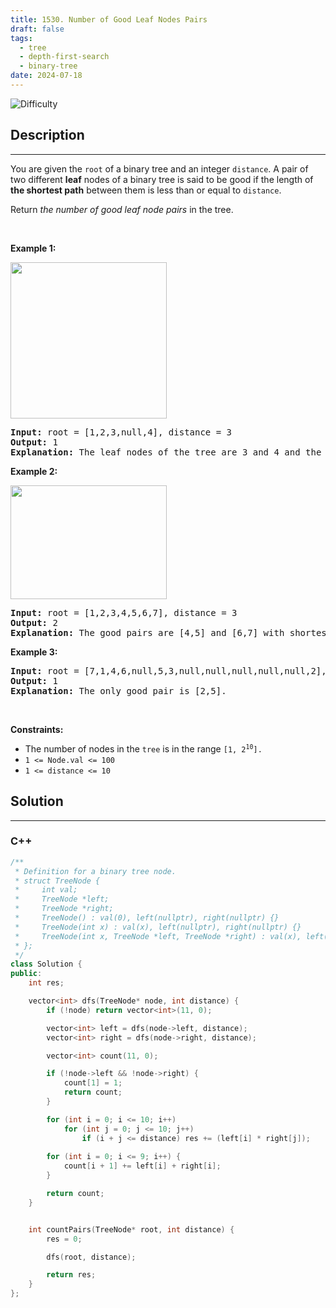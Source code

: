 ```yaml
---
title: 1530. Number of Good Leaf Nodes Pairs
draft: false
tags: 
  - tree
  - depth-first-search
  - binary-tree
date: 2024-07-18
---
```


![Difficulty](https://img.shields.io/badge/Difficulty-Medium-blue.svg)

## Description

---
<p>You are given the <code>root</code> of a binary tree and an integer <code>distance</code>. A pair of two different <strong>leaf</strong> nodes of a binary tree is said to be good if the length of <strong>the shortest path</strong> between them is less than or equal to <code>distance</code>.</p>

<p>Return <em>the number of good leaf node pairs</em> in the tree.</p>

<p>&nbsp;</p>
<p><strong class="example">Example 1:</strong></p>
<img alt="" src="https://assets.leetcode.com/uploads/2020/07/09/e1.jpg" style="width: 250px; height: 250px;" />
<pre>
<strong>Input:</strong> root = [1,2,3,null,4], distance = 3
<strong>Output:</strong> 1
<strong>Explanation:</strong> The leaf nodes of the tree are 3 and 4 and the length of the shortest path between them is 3. This is the only good pair.
</pre>

<p><strong class="example">Example 2:</strong></p>
<img alt="" src="https://assets.leetcode.com/uploads/2020/07/09/e2.jpg" style="width: 250px; height: 182px;" />
<pre>
<strong>Input:</strong> root = [1,2,3,4,5,6,7], distance = 3
<strong>Output:</strong> 2
<strong>Explanation:</strong> The good pairs are [4,5] and [6,7] with shortest path = 2. The pair [4,6] is not good because the length of ther shortest path between them is 4.
</pre>

<p><strong class="example">Example 3:</strong></p>

<pre>
<strong>Input:</strong> root = [7,1,4,6,null,5,3,null,null,null,null,null,2], distance = 3
<strong>Output:</strong> 1
<strong>Explanation:</strong> The only good pair is [2,5].
</pre>

<p>&nbsp;</p>
<p><strong>Constraints:</strong></p>

<ul>
	<li>The number of nodes in the <code>tree</code> is in the range <code>[1, 2<sup>10</sup>].</code></li>
	<li><code>1 &lt;= Node.val &lt;= 100</code></li>
	<li><code>1 &lt;= distance &lt;= 10</code></li>
</ul>


## Solution

---
### C++
``` cpp title='number-of-good-leaf-nodes-pairs'
/**
 * Definition for a binary tree node.
 * struct TreeNode {
 *     int val;
 *     TreeNode *left;
 *     TreeNode *right;
 *     TreeNode() : val(0), left(nullptr), right(nullptr) {}
 *     TreeNode(int x) : val(x), left(nullptr), right(nullptr) {}
 *     TreeNode(int x, TreeNode *left, TreeNode *right) : val(x), left(left), right(right) {}
 * };
 */
class Solution {
public:
    int res;

    vector<int> dfs(TreeNode* node, int distance) {
        if (!node) return vector<int>(11, 0);

        vector<int> left = dfs(node->left, distance);
        vector<int> right = dfs(node->right, distance);

        vector<int> count(11, 0);

        if (!node->left && !node->right) {
            count[1] = 1;
            return count;
        }

        for (int i = 0; i <= 10; i++) 
            for (int j = 0; j <= 10; j++) 
                if (i + j <= distance) res += (left[i] * right[j]);
            
        for (int i = 0; i <= 9; i++) {
            count[i + 1] += left[i] + right[i];
        }

        return count;
    }


    int countPairs(TreeNode* root, int distance) {
        res = 0;

        dfs(root, distance);

        return res;
    }
};

```


